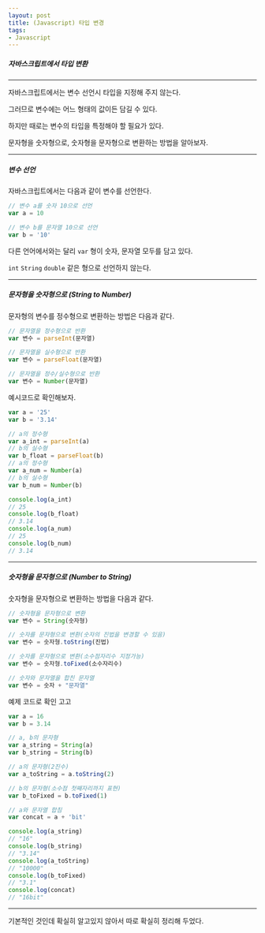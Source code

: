 ```yaml
---
layout: post
title: (Javascript) 타입 변경
tags:
- Javascript
---
```




##### 자바스크립트에서 타입 변환

---



자바스크립트에서는 변수 선언시 타입을 지정해 주지 않는다.

그러므로 변수에는 어느 형태의 값이든 담길 수 있다.

하지만 때로는 변수의 타입을 특정해야 할 필요가 있다.

문자형을 숫자형으로, 숫자형을 문자형으로 변환하는 방법을 알아보자.



---

##### 변수 선언



자바스크립트에서는 다음과 같이 변수를 선언한다.

```javascript
// 변수 a를 숫자 10으로 선언
var a = 10

// 변수 b를 문자열 10으로 선언
var b = '10'
```

다른 언어에서와는 달리 `var` 형이 숫자, 문자열 모두를 담고 있다.

`int` `String` `double` 같은 형으로 선언하지 않는다.



---

##### 문자형을 숫자형으로 (String to Number)



문자형의 변수를 정수형으로 변환하는 방법은 다음과 같다.

```javascript
// 문자열을 정수형으로 반환
var 변수 = parseInt(문자열)

// 문자열을 실수형으로 반환
var 변수 = parseFloat(문자열)

// 문자열을 정수/실수형으로 반환
var 변수 = Number(문자열)
```



예시코드로 확인해보자.

```javascript
var a = '25'
var b = '3.14'

// a의 정수형
var a_int = parseInt(a)
// b의 실수형
var b_float = parseFloat(b)
// a의 정수형
var a_num = Number(a)
// b의 실수형
var b_num = Number(b)

console.log(a_int)
// 25
console.log(b_float)
// 3.14
console.log(a_num)
// 25
console.log(b_num)
// 3.14
```



---

##### 숫자형을 문자형으로 (Number to String)



숫자형을 문자형으로 변환하는 방법을 다음과 같다.

```javascript
// 숫자형을 문자형으로 변환
var 변수 = String(숫자형)

// 숫자를 문자형으로 변환(숫자의 진법을 변경할 수 있음)
var 변수 = 숫자형.toString(진법)

// 숫자를 문자형으로 변환(소수점자리수 지정가능)
var 변수 = 숫자형.toFixed(소수자리수)

// 숫자와 문자열을 합친 문자열
var 변수 = 숫자 + "문자열"
```



예제 코드로 확인 고고

```javascript
var a = 16
var b = 3.14

// a, b의 문자형
var a_string = String(a)
var b_string = String(b)

// a의 문자형(2진수)
var a_toString = a.toString(2)

// b의 문자형(소수점 첫째자리까지 표현)
var b_toFixed = b.toFixed(1)

// a와 문자열 합침
var concat = a + 'bit'

console.log(a_string)
// "16"
console.log(b_string)
// "3.14"
console.log(a_toString)
// "10000"
console.log(b_toFixed)
// "3.1"
console.log(concat)
// "16bit"
```



---



기본적인 것인데 확실히 알고있지 않아서 따로 확실히 정리해 두었다.